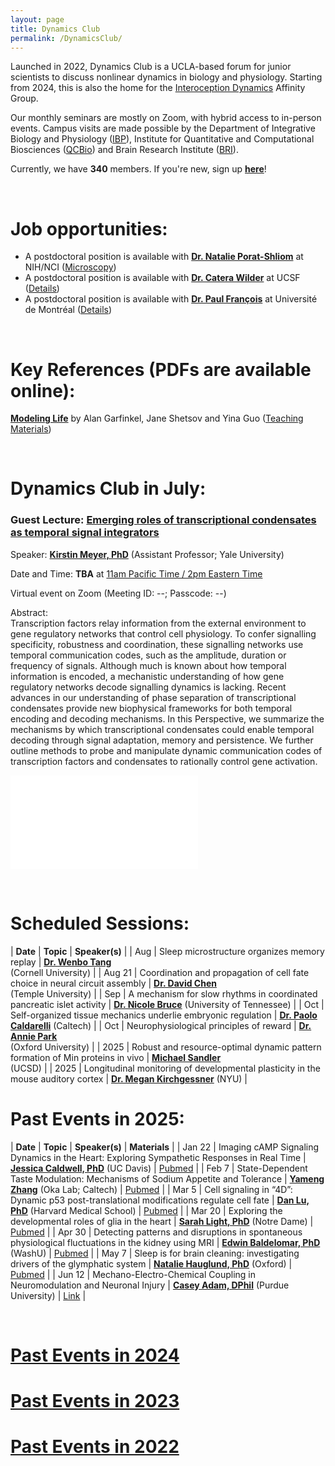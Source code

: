 ```yaml
---
layout: page
title: Dynamics Club
permalink: /DynamicsClub/
---
```


Launched in 2022, Dynamics Club is a UCLA-based forum for junior scientists to discuss nonlinear dynamics in biology and physiology. Starting from 2024, this is also the home for the [Interoception Dynamics](https://bri.ucla.edu/affinity-groups/#1725383881651-5acf33f9-a12c) Affinity Group. 

Our monthly seminars are mostly on Zoom, with hybrid access to in-person events. Campus visits are made possible by the Department of Integrative Biology and Physiology ([IBP](https://www.ibp.ucla.edu)), Institute for Quantitative and Computational Biosciences ([QCBio](https://qcb.ucla.edu)) and Brain Research Institute ([BRI](https://bri.ucla.edu)).

Currently, we have **340** members. If you're new, sign up [**here**](http://eepurl.com/hSqQLD)! 

&nbsp;
&nbsp;

# Job opportunities:
- A postdoctoral position is available with [**Dr. Natalie Porat-Shliom**](https://ccr.cancer.gov/staff-directory/natalie-porat-shliom) at NIH/NCI ([Microscopy](https://ccr.cancer.gov/staff-directory/natalie-porat-shliom#gallery))
- A postdoctoral position is available with [**Dr. Catera Wilder**](https://pharm.ucsf.edu/wilder) at UCSF ([Details](https://opportunities.ucsf.edu/content/postdoctoral-scholar-research-position-computational-modeling-dynamic-cell-systems))
- A postdoctoral position is available with [**Dr. Paul François**](https://www.francoisresearch.org) at Université de Montréal ([Details](https://www.francoisresearch.org/positions))

&nbsp;
&nbsp;

# Key References (PDFs are available online): 

[**Modeling Life**](https://link.springer.com/book/10.1007/978-3-319-59731-7) by Alan Garfinkel, Jane Shetsov and Yina Guo ([Teaching Materials](https://modelinginbiology.github.io))

&nbsp;
&nbsp;

# Dynamics Club in July: 

### Guest Lecture: [**Emerging roles of transcriptional condensates as temporal signal integrators**](https://www.nature.com/articles/s41576-025-00837-y)

Speaker: [**Kirstin Meyer, PhD**](https://meyerlab.yale.edu) (Assistant Professor; Yale University)

Date and Time: **TBA** at <ins>11am Pacific Time / 2pm Eastern Time</ins>

Virtual event on Zoom (Meeting ID: --; Passcode: --)	

Abstract:\
Transcription factors relay information from the external environment to gene regulatory networks that control cell physiology. To confer signalling specificity, robustness and coordination, these signalling networks use temporal communication codes, such as the amplitude,
duration or frequency of signals. Although much is known about how temporal information is encoded, a mechanistic understanding
of how gene regulatory networks decode signalling dynamics is lacking. Recent advances in our understanding of phase separation of transcriptional condensates provide new biophysical frameworks for both temporal encoding and decoding mechanisms. In this Perspective,
we summarize the mechanisms by which transcriptional condensates could enable temporal decoding through signal adaptation, memory
and persistence. We further outline methods to probe and manipulate dynamic communication codes of transcription factors and condensates to rationally control gene activation.

![DynamicsClub](/images/DynamicsClub_Jul2025.pdf)

&nbsp;
&nbsp;

# Scheduled Sessions:

| **Date** | **Topic** | **Speaker(s)** |
| Aug | Sleep microstructure organizes memory replay | [**Dr. Wenbo Tang**](https://braincomputation.org/people/) <br /> (Cornell University) |
| Aug 21 | Coordination and propagation of cell fate choice in neural circuit assembly | [**Dr. David Chen**](https://ycdavidchen.com) <br /> (Temple University) |
| Sep | A mechanism for slow rhythms in coordinated pancreatic islet activity | [**Dr. Nicole Bruce**](https://uthsc.edu/graduate-health-sciences/postdoc/current-scholars.php) (University of Tennessee) |
| Oct | Self-organized tissue mechanics underlie embryonic regulation | [**Dr. Paolo Caldarelli**](https://directory.caltech.edu/personnel/pcaldare) (Caltech) |
| Oct | Neurophysiological principles of reward | [**Dr. Annie Park**](https://www.dpag.ox.ac.uk/team/annie-park) <br /> (Oxford University) |
| 2025 | Robust and resource-optimal dynamic pattern formation of Min proteins in vivo | [**Michael Sandler**](https://jun.ucsd.edu) <br /> (UCSD) |
| 2025 | Longitudinal monitoring of developmental plasticity in the mouse auditory cortex | [**Dr. Megan Kirchgessner**](https://www.simonsfoundation.org/people/megan-kirchgessner/) (NYU) |

# Past Events in 2025:

| **Date** | **Topic** | **Speaker(s)** | **Materials** |
| Jan 22 | Imaging cAMP Signaling Dynamics in the Heart: Exploring Sympathetic Responses in Real Time | [**Jessica Caldwell, PhD**](https://health.ucdavis.edu/pharmacology/postdoctoral_scholars.html) (UC Davis) | [Pubmed](https://pubmed.ncbi.nlm.nih.gov/36662864/) |
| Feb 7 | State-Dependent Taste Modulation: Mechanisms of Sodium Appetite and Tolerance | [**Yameng Zhang**](https://okalab.caltech.edu/lab-members) (Oka Lab; Caltech) | [Pubmed](https://pubmed.ncbi.nlm.nih.gov/37989313/) |
| Mar 5 | Cell signaling in “4D”: Dynamic p53 post-translational modifications regulate cell fate | [**Dan Lu, PhD**](https://www.lahavlab.com/dan-lu) (Harvard Medical School) | [Pubmed](https://pubmed.ncbi.nlm.nih.gov/39454005/) |
| Mar 20 | Exploring the developmental roles of glia in the heart | [**Sarah Light, PhD**](http://smithneurallab.weebly.com/people.html) (Notre Dame) | [Pubmed](https://pubmed.ncbi.nlm.nih.gov/34793438/) |
| Apr 30 | Detecting patterns and disruptions in spontaneous physiological fluctuations in the kidney using MRI | [**Edwin Baldelomar, PhD**](https://www.mir.wustl.edu/employees/edwin-baldelomar/) (WashU) | [Pubmed](https://pubmed.ncbi.nlm.nih.gov/38660712/) |
| May 7 | Sleep is for brain cleaning: investigating drivers of the glymphatic system | [**Natalie Hauglund, PhD**](https://www.dpag.ox.ac.uk/team/natalie-hauglund-1) (Oxford) | [Pubmed](https://pubmed.ncbi.nlm.nih.gov/39788123/) |
| Jun 12 | Mechano-Electro-Chemical Coupling in Neuromodulation and Neuronal Injury | [**Casey Adam, DPhil**](https://vet.purdue.edu/cpr/team.php) (Purdue University) | [Link](https://www.nature.com/articles/s42005-023-01252-7) |

&nbsp;
&nbsp; 

# [Past Events in 2024](https://lingyunxiong.github.io/2024/12/30/DynamicsClub.html)

# [Past Events in 2023](https://lingyunxiong.github.io/2023/12/15/dynamicsclub.html)

# [Past Events in 2022](https://lingyunxiong.github.io/2022/12/16/dynamicsclub.html)

&nbsp;
&nbsp;


